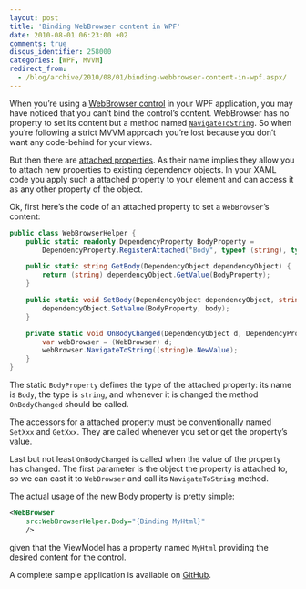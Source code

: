 ```yaml
---
layout: post
title: 'Binding WebBrowser content in WPF'
date: 2010-08-01 06:23:00 +02
comments: true
disqus_identifier: 258000
categories: [WPF, MVVM]
redirect_from:
  - /blog/archive/2010/08/01/binding-webbrowser-content-in-wpf.aspx/
---
```


When you’re using a [WebBrowser control](http://msdn.microsoft.com/en-us/library/system.windows.controls.webbrowser.aspx "WebBrowser control") in your WPF application, you may have noticed that you can’t bind the control’s content. WebBrowser has no property to set its content but a method named [`NavigateToString`](http://msdn.microsoft.com/en-us/library/system.windows.controls.webbrowser.navigatetostring.aspx "WebBrowser.NavigateToString"). So when you’re following a strict MVVM approach you’re lost because you don’t want any code-behind for your views.

But then there are [attached properties](http://msdn.microsoft.com/en-us/library/ms749011.aspx). As their name implies they allow you to attach new properties to existing dependency objects. In your XAML code you apply such a attached property to your element and can access it as any other property of the object.

Ok, first here’s the code of an attached property to set a `WebBrowser`’s content:

``` csharp
public class WebBrowserHelper {
    public static readonly DependencyProperty BodyProperty =
        DependencyProperty.RegisterAttached("Body", typeof (string), typeof(WebBrowserHelper), new PropertyMetadata(OnBodyChanged));

    public static string GetBody(DependencyObject dependencyObject) {
        return (string) dependencyObject.GetValue(BodyProperty);
    }

    public static void SetBody(DependencyObject dependencyObject, string body) {
        dependencyObject.SetValue(BodyProperty, body);
    }

    private static void OnBodyChanged(DependencyObject d, DependencyPropertyChangedEventArgs e) {
        var webBrowser = (WebBrowser) d;
        webBrowser.NavigateToString((string)e.NewValue);
    }
}
```

The static `BodyProperty` defines the type of the attached property: its name is `Body`, the type is `string`, and whenever it is changed the method `OnBodyChanged` should be called.

The accessors for a attached property must be conventionally named `SetXxx` and `GetXxx`. They are called whenever you set or get the property’s value.

Last but not least `OnBodyChanged` is called when the value of the property has changed. The first parameter is the object the property is attached to, so we can cast it to `WebBrowser` and call its `NavigateToString` method.

The actual usage of the new Body property is pretty simple:

``` xml
<WebBrowser
    src:WebBrowserHelper.Body="{Binding MyHtml}"
    />
```

given that the ViewModel has a property named `MyHtml` providing the desired content for the control.

A complete sample application is available on [GitHub](http://github.com/thoemmi/WebBrowserHelper "GitHub").
